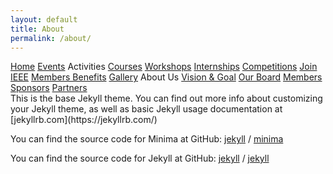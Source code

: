 ```yaml
---
layout: default
title: About
permalink: /about/
---
```




<link rel="stylesheet" href="{{site.baseurl}}/assets/css/styles.css">
<link rel="stylesheet" href="https://cdnjs.cloudflare.com/ajax/libs/font-awesome/4.7.0/css/font-awesome.min.css">

<nav>
		<uln id="mainMenu">
            <lin><a href="/Home/">Home</a></lin>
            <lin><a href="/Events/">Events</a></lin>
            <lin><a>Activities</a>
                <uln>
                    <lin><a href="/Activities/Courses/" style= "width: 130px;">Courses</a></lin>
                    <lin><a href="/Activities/Workshops/" style= "width: 130px;">Workshops</a></lin>
                    <lin><a href="/Activities/Internships/" style= "width: 130px;">Internships</a></lin>
                </uln>
            </lin>
            <lin><a href="/Competitions/">Competitions</a></lin>
            <lin><a href="https://www.ieee.org/membership/join/index.html?WT.mc_id=hc_join" target="_blank">Join IEEE</a></lin>
            <lin><a href="/MembersBenefits/">Members Benefits</a></lin>
            <lin><a href="/Gallery/">Gallery</a></lin>
            <lin><a class="active">About Us</a>
                <uln>
                    <lin><a href="/about/Vision_Goal/" style= "width: 130px;">Vision & Goal</a></lin>
                    <lin><a href="/about/Board/" style= "width: 130px;">Our Board</a></lin>
                    <lin><a href="/about/Members/" style= "width: 130px;">Members</a></lin>
                    <lin><a href="/about/Sponsors/" style= "width: 130px;">Sponsors</a></lin>
                    <lin><a href="/about/Partners/" style= "width: 130px;">Partners</a></lin>
                </uln>
            </lin>
        <!-- <a href="javascript:void(0);" class="icon" onclick="myFunction()"> -->
    <!-- <i class="fa fa-bars"></i> -->
        </uln>
</nav>


<!-- Image menu in Header to contain an Image and
    a sample text over that image -->
<div id="header-image-menu">

</div>
This is the base Jekyll theme. You can find out more info about customizing your Jekyll theme, as well as basic Jekyll usage documentation at [jekyllrb.com](https://jekyllrb.com/)

You can find the source code for Minima at GitHub:
[jekyll][jekyll-organization] /
[minima](https://github.com/jekyll/minima)

You can find the source code for Jekyll at GitHub:
[jekyll][jekyll-organization] /
[jekyll](https://github.com/jekyll/jekyll)


[jekyll-organization]: https://github.com/jekyll

<script>
       /* Toggle between adding and removing the "responsive" class to topnav when the user clicks on the icon */
    function myFunction() {
        var x = document.getElementById("myTopnav");
        if (x.className == "topnav") {
            x.className += "responsive";
        } else {
            x.className = "topnav";
        }
    }
<script>

